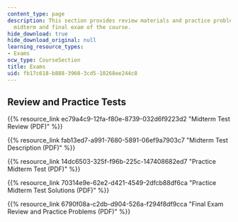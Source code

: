 ```yaml
---
content_type: page
description: This section provides review materials and practice problems for the
  midterm and final exam of the course.
hide_download: true
hide_download_original: null
learning_resource_types:
- Exams
ocw_type: CourseSection
title: Exams
uid: fb17c618-b888-3960-3cd5-10268ee244c8
---
```


Review and Practice Tests
-------------------------

{{% resource_link ec79a4c9-12fa-f80e-8739-032d6f9223d2 "Midterm Test Review (PDF)" %}}

{{% resource_link fab13ed7-a991-7680-5891-06ef9a7903c7 "Midterm Test Description (PDF)" %}}

{{% resource_link 14dc6503-325f-f96b-225c-147408682ed7 "Practice Midterm Test (PDF)" %}}

{{% resource_link 70314e9e-62e2-d421-4549-2dfcb88df6ca "Practice Midterm Test Solutions (PDF)" %}}

{{% resource_link 6790f08a-c2db-d904-526a-f294f8df9cca "Final Exam Review and Practice Problems (PDF)" %}}